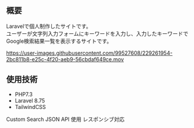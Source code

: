 ## 概要
Laravelで個人制作したサイトです。<br>
ユーザーが文字列入力フォームにキーワードを入力し、入力したキーワードでGoogle検索結果一覧を表示するサイトです。

https://user-images.githubusercontent.com/99527608/229261954-2bc811b8-e25c-4f20-aeb9-56cbdaf649ce.mov

## 使用技術
- PHP7.3
- Laravel 8.75
- TailwindCSS 

Custom Search JSON API 使用
レスポンシブ対応

